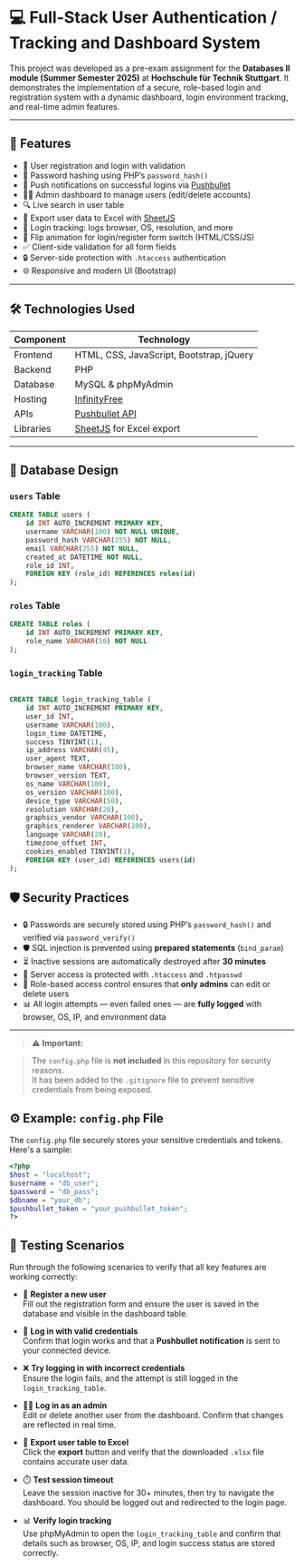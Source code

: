 # 💻 Full-Stack User Authentication / Tracking and Dashboard System

This project was developed as a pre-exam assignment for the **Databases II module (Summer Semester 2025)** at **Hochschule für Technik Stuttgart**. It demonstrates the implementation of a secure, role-based login and registration system with a dynamic dashboard, login environment tracking, and real-time admin features.

---

## 🚀 Features

- 🔐 User registration and login with validation
- 🧠 Password hashing using PHP’s `password_hash()`
- 📱 Push notifications on successful logins via [Pushbullet](https://www.pushbullet.com/)
- 🧑‍💼 Admin dashboard to manage users (edit/delete accounts)
- 🔍 Live search in user table
- 📁 Export user data to Excel with [SheetJS](https://sheetjs.com/)
- 🧠 Login tracking: logs browser, OS, resolution, and more
- 🔁 Flip animation for login/register form switch (HTML/CSS/JS)
- ✅ Client-side validation for all form fields
- 🔒 Server-side protection with `.htaccess` authentication
- 🌐 Responsive and modern UI (Bootstrap)

---

## 🛠️ Technologies Used

| Component    | Technology              |
|--------------|--------------------------|
| Frontend     | HTML, CSS, JavaScript, Bootstrap, jQuery |
| Backend      | PHP    |
| Database     | MySQL        & phpMyAdmin            |
| Hosting      | [InfinityFree](https://www.infinityfree.net) |
| APIs         | [Pushbullet API](https://docs.pushbullet.com/) |
| Libraries    | [SheetJS](https://docs.sheetjs.com/) for Excel export

---

## 🧩 Database Design

###  `users` Table

```sql
CREATE TABLE users (
    id INT AUTO_INCREMENT PRIMARY KEY,
    username VARCHAR(100) NOT NULL UNIQUE,
    password_hash VARCHAR(255) NOT NULL,
    email VARCHAR(255) NOT NULL,
    created_at DATETIME NOT NULL,
    role_id INT,
    FOREIGN KEY (role_id) REFERENCES roles(id)
);

```
###  `roles` Table
```sql
CREATE TABLE roles (
    id INT AUTO_INCREMENT PRIMARY KEY,
    role_name VARCHAR(50) NOT NULL
);
```
###  `login_tracking` Table
```sql

CREATE TABLE login_tracking_table (
    id INT AUTO_INCREMENT PRIMARY KEY,
    user_id INT,
    username VARCHAR(100),
    login_time DATETIME,
    success TINYINT(1),
    ip_address VARCHAR(45),
    user_agent TEXT,
    browser_name VARCHAR(100),
    browser_version TEXT,
    os_name VARCHAR(100),
    os_version VARCHAR(100),
    device_type VARCHAR(50),
    resolution VARCHAR(20),
    graphics_vendor VARCHAR(100),
    graphics_renderer VARCHAR(100),
    language VARCHAR(20),
    timezone_offset INT,
    cookies_enabled TINYINT(1),
    FOREIGN KEY (user_id) REFERENCES users(id)
);
```
## 🛡️ Security Practices

- 🔒 Passwords are securely stored using PHP’s `password_hash()` and verified via `password_verify()`
- 🛡️ SQL injection is prevented using **prepared statements** (`bind_param`)
- ⏳ Inactive sessions are automatically destroyed after **30 minutes**
- 🧱 Server access is protected with `.htaccess` and `.htpasswd`
- 👮 Role-based access control ensures that **only admins** can edit or delete users
- 📊 All login attempts — even failed ones — are **fully logged** with browser, OS, IP, and environment data

---
> ⚠️ **Important:**  

> The `config.php` file is **not included** in this repository for security reasons.  
> It has been added to the `.gitignore` file to prevent sensitive credentials from being exposed.

## ⚙️ Example: `config.php` File

The `config.php` file securely stores your sensitive credentials and tokens. Here's a sample:

```php
<?php
$host = "localhost";
$username = "db_user";
$password = "db_pass";
$dbname = "your_db";
$pushbullet_token = "your_pushbullet_token";
?>
```
## 🧪 Testing Scenarios

Run through the following scenarios to verify that all key features are working correctly:

- 📝 **Register a new user**  
  Fill out the registration form and ensure the user is saved in the database and visible in the dashboard table.

- 🔐 **Log in with valid credentials**  
  Confirm that login works and that a **Pushbullet notification** is sent to your connected device.

- ❌ **Try logging in with incorrect credentials**  
  Ensure the login fails, and the attempt is still logged in the `login_tracking_table`.

- 👨‍💼 **Log in as an admin**  
  Edit or delete another user from the dashboard. Confirm that changes are reflected in real time.

- 📁 **Export user table to Excel**  
  Click the **export** button and verify that the downloaded `.xlsx` file contains accurate user data.

- ⏱️ **Test session timeout**  
  Leave the session inactive for 30+ minutes, then try to navigate the dashboard. You should be logged out and redirected to the login page.

- 📊 **Verify login tracking**  
  Use phpMyAdmin to open the `login_tracking_table` and confirm that details such as browser, OS, IP, and login success status are stored correctly.
